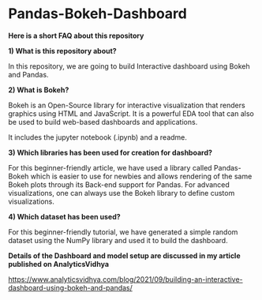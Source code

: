 # Pandas-Bokeh-Dashboard
**Here is a short FAQ about this repository**

**1) What is this repository about?**

In this repository, we are going to build Interactive dashboard using Bokeh and Pandas.

**2) What is Bokeh?**

Bokeh is an Open-Source library for interactive visualization that renders graphics using HTML and JavaScript. It is a powerful EDA tool that can also be used to build web-based dashboards and applications.

It includes the jupyter notebook (.ipynb) and a readme.

**3) Which libraries has been used for creation for dashboard?**

For this beginner-friendly article, we have used a library called Pandas-Bokeh which is easier to use for newbies and allows rendering of the same Bokeh plots through its Back-end support for Pandas. For advanced visualizations, one can always use the Bokeh library to define custom visualizations.

**4) Which dataset has been used?**

For this beginner-friendly tutorial, we have generated a simple random dataset using the NumPy library and used it to build the dashboard.

**Details of the Dashboard and model setup are discussed in my article published on AnalyticsVidhya**

https://www.analyticsvidhya.com/blog/2021/09/building-an-interactive-dashboard-using-bokeh-and-pandas/

